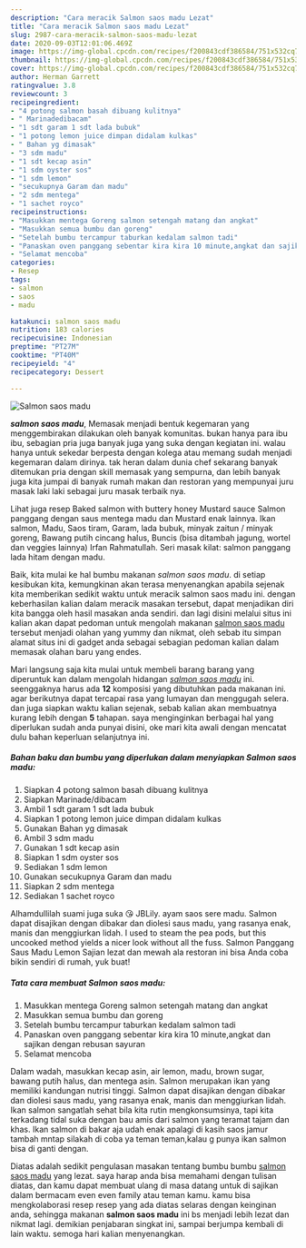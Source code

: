 ```yaml
---
description: "Cara meracik Salmon saos madu Lezat"
title: "Cara meracik Salmon saos madu Lezat"
slug: 2987-cara-meracik-salmon-saos-madu-lezat
date: 2020-09-03T12:01:06.469Z
image: https://img-global.cpcdn.com/recipes/f200843cdf386584/751x532cq70/salmon-saos-madu-foto-resep-utama.jpg
thumbnail: https://img-global.cpcdn.com/recipes/f200843cdf386584/751x532cq70/salmon-saos-madu-foto-resep-utama.jpg
cover: https://img-global.cpcdn.com/recipes/f200843cdf386584/751x532cq70/salmon-saos-madu-foto-resep-utama.jpg
author: Herman Garrett
ratingvalue: 3.8
reviewcount: 3
recipeingredient:
- "4 potong salmon basah dibuang kulitnya"
- " Marinadedibacam"
- "1 sdt garam 1 sdt lada bubuk"
- "1 potong lemon juice dimpan didalam kulkas"
- " Bahan yg dimasak"
- "3 sdm madu"
- "1 sdt kecap asin"
- "1 sdm oyster sos"
- "1 sdm lemon"
- "secukupnya Garam dan madu"
- "2 sdm mentega"
- "1 sachet royco"
recipeinstructions:
- "Masukkan mentega Goreng salmon setengah matang dan angkat"
- "Masukkan semua bumbu dan goreng"
- "Setelah bumbu tercampur taburkan kedalam salmon tadi"
- "Panaskan oven panggang sebentar kira kira 10 minute,angkat dan sajikan dengan rebusan sayuran"
- "Selamat mencoba"
categories:
- Resep
tags:
- salmon
- saos
- madu

katakunci: salmon saos madu 
nutrition: 183 calories
recipecuisine: Indonesian
preptime: "PT27M"
cooktime: "PT40M"
recipeyield: "4"
recipecategory: Dessert

---
```



![Salmon saos madu](https://img-global.cpcdn.com/recipes/f200843cdf386584/751x532cq70/salmon-saos-madu-foto-resep-utama.jpg)

<b><i>salmon saos madu</i></b>, Memasak menjadi bentuk kegemaran yang menggembirakan dilakukan oleh banyak komunitas. bukan hanya para ibu ibu, sebagian pria juga banyak juga yang suka dengan kegiatan ini. walau hanya untuk sekedar berpesta dengan kolega atau memang sudah menjadi kegemaran dalam dirinya. tak heran dalam dunia chef sekarang banyak ditemukan pria dengan skill memasak yang sempurna, dan lebih banyak juga kita jumpai di banyak rumah makan dan restoran yang mempunyai juru masak laki laki sebagai juru masak terbaik nya.

Lihat juga resep Baked salmon with buttery honey Mustard sauce Salmon panggang dengan saus mentega madu dan Mustard enak lainnya. Ikan salmon, Madu, Saos tiram, Garam, lada bubuk, minyak zaitun / minyak goreng, Bawang putih cincang halus, Buncis (bisa ditambah jagung, wortel dan veggies lainnya) Irfan Rahmatullah. Seri masak kilat: salmon panggang lada hitam dengan madu.

Baik, kita mulai ke hal bumbu makanan <i>salmon saos madu</i>. di setiap kesibukan kita, kemungkinan akan terasa menyenangkan apabila sejenak kita memberikan sedikit waktu untuk meracik salmon saos madu ini. dengan keberhasilan kalian dalam meracik masakan tersebut, dapat menjadikan diri kita bangga oleh hasil masakan anda sendiri. dan lagi disini melalui situs ini kalian akan dapat pedoman untuk mengolah makanan <u>salmon saos madu</u> tersebut menjadi olahan yang yummy dan nikmat, oleh sebab itu simpan alamat situs ini di gadget anda sebagai sebagian pedoman kalian dalam memasak olahan baru yang endes.


Mari langsung saja kita mulai untuk membeli barang barang yang diperuntuk kan dalam mengolah hidangan <u><i>salmon saos madu</i></u> ini. seenggaknya harus ada <b>12</b> komposisi yang dibutuhkan pada makanan ini. agar berikutnya dapat tercapai rasa yang lumayan dan menggugah selera. dan juga siapkan waktu kalian sejenak, sebab kalian akan membuatnya kurang lebih dengan <b>5</b> tahapan. saya menginginkan berbagai hal yang diperlukan sudah anda punyai disini, oke mari kita awali dengan mencatat dulu bahan keperluan selanjutnya ini.

<!--inarticleads1-->

##### Bahan baku dan bumbu yang diperlukan dalam menyiapkan Salmon saos madu:

1. Siapkan 4 potong salmon basah dibuang kulitnya
1. Siapkan  Marinade/dibacam
1. Ambil 1 sdt garam 1 sdt lada bubuk
1. Siapkan 1 potong lemon juice dimpan didalam kulkas
1. Gunakan  Bahan yg dimasak
1. Ambil 3 sdm madu
1. Gunakan 1 sdt kecap asin
1. Siapkan 1 sdm oyster sos
1. Sediakan 1 sdm lemon
1. Gunakan secukupnya Garam dan madu
1. Siapkan 2 sdm mentega
1. Sediakan 1 sachet royco


Alhamdullilah suami juga suka 😘 JBLily. ayam saos sere madu. Salmon dapat disajikan dengan dibakar dan diolesi saus madu, yang rasanya enak, manis dan menggiurkan lidah. I used to steam the pea pods, but this uncooked method yields a nicer look without all the fuss. Salmon Panggang Saus Madu Lemon Sajian lezat dan mewah ala restoran ini bisa Anda coba bikin sendiri di rumah, yuk buat! 

<!--inarticleads2-->

##### Tata cara membuat Salmon saos madu:

1. Masukkan mentega Goreng salmon setengah matang dan angkat
1. Masukkan semua bumbu dan goreng
1. Setelah bumbu tercampur taburkan kedalam salmon tadi
1. Panaskan oven panggang sebentar kira kira 10 minute,angkat dan sajikan dengan rebusan sayuran
1. Selamat mencoba


Dalam wadah, masukkan kecap asin, air lemon, madu, brown sugar, bawang putih halus, dan mentega asin. Salmon merupakan ikan yang memiliki kandungan nutrisi tinggi. Salmon dapat disajikan dengan dibakar dan diolesi saus madu, yang rasanya enak, manis dan menggiurkan lidah. Ikan salmon sangatlah sehat bila kita rutin mengkonsumsinya, tapi kita terkadang tidal suka dengan bau amis dari salmon yang teramat tajam dan khas. Ikan salmon di bakar aja udah enak apalagi di kasih saos jamur tambah mntap silakah di coba ya teman teman,kalau g punya ikan salmon bisa di ganti dengan. 

Diatas adalah sedikit pengulasan masakan tentang bumbu bumbu <u>salmon saos madu</u> yang lezat. saya harap anda bisa memahami dengan tulisan diatas, dan kamu dapat membuat ulang di masa datang untuk di sajikan dalam bermacam even even family atau teman kamu. kamu bisa mengkolaborasi resep resep yang ada diatas selaras dengan keinginan anda, sehingga makanan <b>salmon saos madu</b> ini bs menjadi lebih lezat dan nikmat lagi. demikian penjabaran singkat ini, sampai berjumpa kembali di lain waktu. semoga hari kalian menyenangkan.
